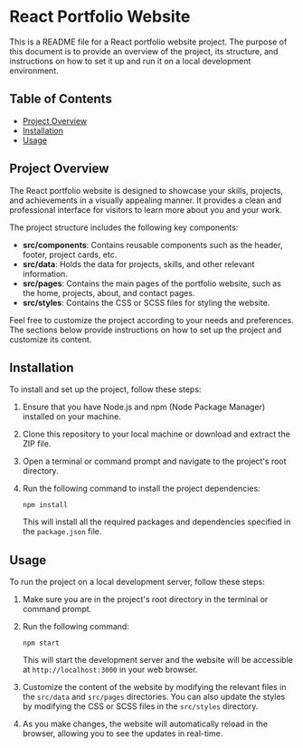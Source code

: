 # React Portfolio Website

This is a README file for a React portfolio website project. The purpose of this document is to provide an overview of the project, its structure, and instructions on how to set it up and run it on a local development environment.

## Table of Contents

- [Project Overview](#project-overview)
- [Installation](#installation)
- [Usage](#usage)

## Project Overview

The React portfolio website is designed to showcase your skills, projects, and achievements in a visually appealing manner. It provides a clean and professional interface for visitors to learn more about you and your work.

The project structure includes the following key components:

- **src/components**: Contains reusable components such as the header, footer, project cards, etc.
- **src/data**: Holds the data for projects, skills, and other relevant information.
- **src/pages**: Contains the main pages of the portfolio website, such as the home, projects, about, and contact pages.
- **src/styles**: Contains the CSS or SCSS files for styling the website.

Feel free to customize the project according to your needs and preferences. The sections below provide instructions on how to set up the project and customize its content.

## Installation

To install and set up the project, follow these steps:

1. Ensure that you have Node.js and npm (Node Package Manager) installed on your machine.

2. Clone this repository to your local machine or download and extract the ZIP file.

3. Open a terminal or command prompt and navigate to the project's root directory.

4. Run the following command to install the project dependencies:

   ```shell
   npm install
   ```

   This will install all the required packages and dependencies specified in the `package.json` file.

## Usage

To run the project on a local development server, follow these steps:

1. Make sure you are in the project's root directory in the terminal or command prompt.

2. Run the following command:

   ```shell
   npm start
   ```

   This will start the development server and the website will be accessible at `http://localhost:3000` in your web browser.

3. Customize the content of the website by modifying the relevant files in the `src/data` and `src/pages` directories. You can also update the styles by modifying the CSS or SCSS files in the `src/styles` directory.

4. As you make changes, the website will automatically reload in the browser, allowing you to see the updates in real-time.

